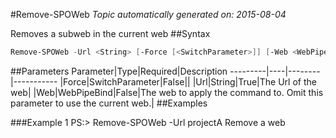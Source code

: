 #Remove-SPOWeb
*Topic automatically generated on: 2015-08-04*

Removes a subweb in the current web
##Syntax
```powershell
Remove-SPOWeb -Url <String> [-Force [<SwitchParameter>]] [-Web <WebPipeBind>]
```


##Parameters
Parameter|Type|Required|Description
---------|----|--------|-----------
|Force|SwitchParameter|False||
|Url|String|True|The Url of the web|
|Web|WebPipeBind|False|The web to apply the command to. Omit this parameter to use the current web.|
##Examples

###Example 1
    PS:> Remove-SPOWeb -Url projectA
Remove a web
<!-- Ref: C6660CDE893236DADFC3A598B0F6FDCC -->